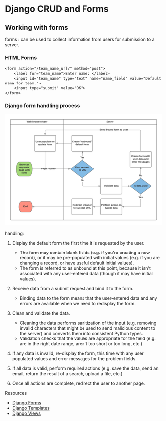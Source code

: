 # Django CRUD and Forms
## Working with forms
forms : can be used to collect information from users for submission to a server.

### HTML Forms
```
<form action="/team_name_url/" method="post">
    <label for="team_name">Enter name: </label>
    <input id="team_name" type="text" name="name_field" value="Default name for team.">
    <input type="submit" value="OK">
</form>
```
### Django form handling process
![Django form handling process](/images/form_handling_-_standard.png)

handling:
1. Display the default form the first time it is requested by the user.
    * The form may contain blank fields (e.g. if you're creating a new record), or it may be pre-populated with initial values (e.g. if you are changing a record, or have useful default initial values).
    * The form is referred to as unbound at this point, because it isn't associated with any user-entered data (though it may have initial values).

2. Receive data from a submit request and bind it to the form.
    * Binding data to the form means that the user-entered data and any errors are available when we need to redisplay the form.
3. Clean and validate the data.
    * Cleaning the data performs sanitization of the input (e.g. removing invalid characters that might be used to send malicious content to the server) and converts them into consistent Python types.
   * Validation checks that the values are appropriate for the field (e.g. are in the right date range, aren't too short or too long, etc.)
4. If any data is invalid, re-display the form, this time with any user populated values and error messages for the problem fields.
5. If all data is valid, perform required actions (e.g. save the data, send an email, return the result of a search, upload a file, etc.)
6. Once all actions are complete, redirect the user to another page.















Resources
* [Django Forms](https://developer.mozilla.org/en-US/docs/Learn/Server-side/Django/Forms#html_forms)
* [Django Templates](https://developer.mozilla.org/en-US/docs/Learn/Server-side/Django/Home_page)
* [Django Views](https://developer.mozilla.org/en-US/docs/Learn/Server-side/Django/Generic_views)